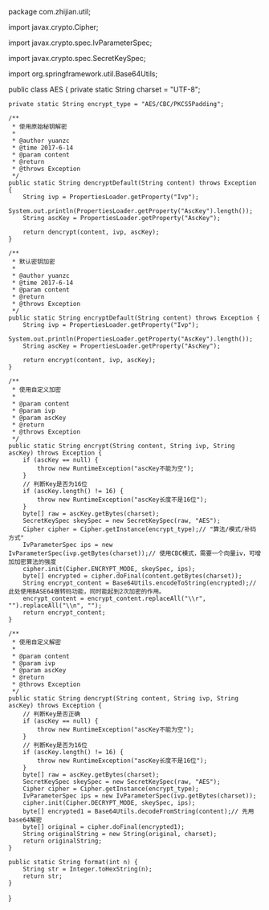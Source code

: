 package com.zhijian.util;

import javax.crypto.Cipher;

import javax.crypto.spec.IvParameterSpec;

import javax.crypto.spec.SecretKeySpec;

import org.springframework.util.Base64Utils;

public class AES {
	private static String charset = "UTF-8";

	private static String encrypt_type = "AES/CBC/PKCS5Padding";

	/**
	 * 使用原始秘钥解密
	 * 
	 * @author yuanzc
	 * @time 2017-6-14
	 * @param content
	 * @return
	 * @throws Exception
	 */
	public static String dencryptDefault(String content) throws Exception {
		String ivp = PropertiesLoader.getProperty("Ivp");
		System.out.println(PropertiesLoader.getProperty("AscKey").length());
		String ascKey = PropertiesLoader.getProperty("AscKey");

		return dencrypt(content, ivp, ascKey);
	}

	/**
	 * 默认密钥加密
	 * 
	 * @author yuanzc
	 * @time 2017-6-14
	 * @param content
	 * @return
	 * @throws Exception
	 */
	public static String encryptDefault(String content) throws Exception {
		String ivp = PropertiesLoader.getProperty("Ivp");
		System.out.println(PropertiesLoader.getProperty("AscKey").length());
		String ascKey = PropertiesLoader.getProperty("AscKey");

		return encrypt(content, ivp, ascKey);
	}

	/**
	 * 使用自定义加密
	 * 
	 * @param content
	 * @param ivp
	 * @param ascKey
	 * @return
	 * @throws Exception
	 */
	public static String encrypt(String content, String ivp, String ascKey) throws Exception {
		if (ascKey == null) {
			throw new RuntimeException("ascKey不能为空");
		}
		// 判断Key是否为16位
		if (ascKey.length() != 16) {
			throw new RuntimeException("ascKey长度不是16位");
		}
		byte[] raw = ascKey.getBytes(charset);
		SecretKeySpec skeySpec = new SecretKeySpec(raw, "AES");
		Cipher cipher = Cipher.getInstance(encrypt_type);// "算法/模式/补码方式"
		IvParameterSpec ips = new IvParameterSpec(ivp.getBytes(charset));// 使用CBC模式，需要一个向量iv，可增加加密算法的强度
		cipher.init(Cipher.ENCRYPT_MODE, skeySpec, ips);
		byte[] encrypted = cipher.doFinal(content.getBytes(charset));
		String encrypt_content = Base64Utils.encodeToString(encrypted);// 此处使用BASE64做转码功能，同时能起到2次加密的作用。
		encrypt_content = encrypt_content.replaceAll("\\r", "").replaceAll("\\n", "");
		return encrypt_content;
	}

	/**
	 * 使用自定义解密
	 * 
	 * @param content
	 * @param ivp
	 * @param ascKey
	 * @return
	 * @throws Exception
	 */
	public static String dencrypt(String content, String ivp, String ascKey) throws Exception {
		// 判断Key是否正确
		if (ascKey == null) {
			throw new RuntimeException("ascKey不能为空");
		}
		// 判断Key是否为16位
		if (ascKey.length() != 16) {
			throw new RuntimeException("ascKey长度不是16位");
		}
		byte[] raw = ascKey.getBytes(charset);
		SecretKeySpec skeySpec = new SecretKeySpec(raw, "AES");
		Cipher cipher = Cipher.getInstance(encrypt_type);
		IvParameterSpec ips = new IvParameterSpec(ivp.getBytes(charset));
		cipher.init(Cipher.DECRYPT_MODE, skeySpec, ips);
		byte[] encrypted1 = Base64Utils.decodeFromString(content);// 先用base64解密
		byte[] original = cipher.doFinal(encrypted1);
		String originalString = new String(original, charset);
		return originalString;
	}

	public static String format(int n) {
		String str = Integer.toHexString(n);
		return str;
	}

}
